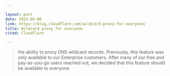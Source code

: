 ```yaml
---

layout: post
date: 2022-05-06
link: https://blog.cloudflare.com/wildcard-proxy-for-everyone/
title: Wildcard proxy for everyone
cited: Cloudflare

---
```


> the ability to proxy DNS wildcard records. Previously, this feature was only available to our Enterprise customers. After many of our free and pay-as-you-go users reached out, we decided that this feature should be available to everyone.
